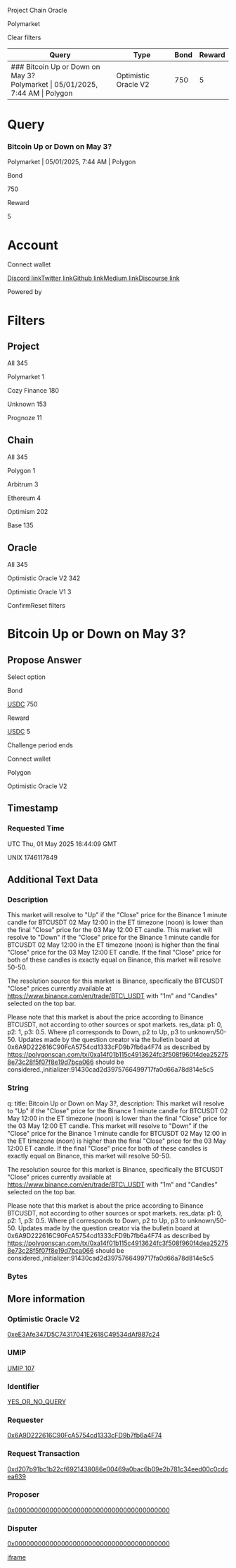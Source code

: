 Project Chain Oracle

Polymarket

Clear filters

| Query | Type | Bond | Reward |
| --- | --- | --- | --- |
| ### Bitcoin Up or Down on May 3?<br>Polymarket \| 05/01/2025, 7:44 AM \|  Polygon | Optimistic Oracle V2 | 750 | 5 |  |

# Query

### Bitcoin Up or Down on May 3?

Polymarket \| 05/01/2025, 7:44 AM \|  Polygon

Bond

750

Reward

5

# Account

Connect wallet

[Discord link](https://discord.com/invite/jsb9XQJ)[Twitter link](https://twitter.com/umaprotocol)[Github link](https://github.com/UMAprotocol)[Medium link](https://medium.com/uma-project)[Discourse link](https://discourse.umaproject.org/)

Powered by

# Filters

## Project

All
345

Polymarket
1

Cozy Finance
180

Unknown
153

Prognoze
11

## Chain

All
345

Polygon
1

Arbitrum
3

Ethereum
4

Optimism
202

Base
135

## Oracle

All
345

Optimistic Oracle V2
342

Optimistic Oracle V1
3

ConfirmReset filters

# Bitcoin Up or Down on May 3?

## Propose Answer

Select option

Bond

[USDC](https://polygonscan.com/address/0x2791Bca1f2de4661ED88A30C99A7a9449Aa84174) 750

Reward

[USDC](https://polygonscan.com/address/0x2791Bca1f2de4661ED88A30C99A7a9449Aa84174) 5

Challenge period ends

Connect wallet

Polygon

Optimistic Oracle V2

## Timestamp

### Requested Time

UTC Thu, 01 May 2025 16:44:09 GMT

UNIX 1746117849

## Additional Text Data

### Description

This market will resolve to "Up" if the "Close" price for the Binance 1 minute candle for BTCUSDT 02 May 12:00 in the ET timezone (noon) is lower than the final "Close" price for the 03 May 12:00 ET candle.
This market will resolve to "Down" if the "Close" price for the Binance 1 minute candle for BTCUSDT 02 May 12:00 in the ET timezone (noon) is higher than the final "Close" price for the 03 May 12:00 ET candle.
If the final "Close" price for both of these candles is exactly equal on Binance, this market will resolve 50-50.

The resolution source for this market is Binance, specifically the BTCUSDT "Close" prices currently available at https://www.binance.com/en/trade/BTC\_USDT with "1m" and "Candles" selected on the top bar.

Please note that this market is about the price according to Binance BTCUSDT, not according to other sources or spot markets. res\_data: p1: 0, p2: 1, p3: 0.5. Where p1 corresponds to Down, p2 to Up, p3 to unknown/50-50. Updates made by the question creator via the bulletin board at 0x6A9D222616C90FcA5754cd1333cFD9b7fb6a4F74 as described by https://polygonscan.com/tx/0xa14f01b115c4913624fc3f508f960f4dea252758e73c28f5f07f8e19d7bca066 should be considered.,initializer:91430cad2d3975766499717fa0d66a78d814e5c5

### String

q: title: Bitcoin Up or Down on May 3?, description: This market will resolve to "Up" if the "Close" price for the Binance 1 minute candle for BTCUSDT 02 May 12:00 in the ET timezone (noon) is lower than the final "Close" price for the 03 May 12:00 ET candle.
This market will resolve to "Down" if the "Close" price for the Binance 1 minute candle for BTCUSDT 02 May 12:00 in the ET timezone (noon) is higher than the final "Close" price for the 03 May 12:00 ET candle.
If the final "Close" price for both of these candles is exactly equal on Binance, this market will resolve 50-50.

The resolution source for this market is Binance, specifically the BTCUSDT "Close" prices currently available at https://www.binance.com/en/trade/BTC\_USDT with "1m" and "Candles" selected on the top bar.

Please note that this market is about the price according to Binance BTCUSDT, not according to other sources or spot markets. res\_data: p1: 0, p2: 1, p3: 0.5. Where p1 corresponds to Down, p2 to Up, p3 to unknown/50-50. Updates made by the question creator via the bulletin board at 0x6A9D222616C90FcA5754cd1333cFD9b7fb6a4F74 as described by https://polygonscan.com/tx/0xa14f01b115c4913624fc3f508f960f4dea252758e73c28f5f07f8e19d7bca066 should be considered.,initializer:91430cad2d3975766499717fa0d66a78d814e5c5

### Bytes

## More information

### Optimistic Oracle V2

[0xeE3Afe347D5C74317041E2618C49534dAf887c24](https://polygonscan.com/address/0xeE3Afe347D5C74317041E2618C49534dAf887c24)

### UMIP

[UMIP 107](https://github.com/UMAprotocol/UMIPs/blob/master/UMIPs/umip-107.md)

### Identifier

[YES\_OR\_NO\_QUERY](https://docs.uma.xyz/resources/approved-price-identifiers)

### Requester

[0x6A9D222616C90FcA5754cd1333cFD9b7fb6a4F74](https://polygonscan.com/address/0x6A9D222616C90FcA5754cd1333cFD9b7fb6a4F74)

### Request Transaction

[0xd207b91bc1b22cf6921438086e00469a0bac6b09e2b781c34eed00c0cdcea639](https://polygonscan.com/tx/0xd207b91bc1b22cf6921438086e00469a0bac6b09e2b781c34eed00c0cdcea639)

### Proposer

[0x0000000000000000000000000000000000000000](https://polygonscan.com/address/0x0000000000000000000000000000000000000000)

### Disputer

[0x0000000000000000000000000000000000000000](https://polygonscan.com/address/0x0000000000000000000000000000000000000000)

[iframe](https://verify.walletconnect.com/775af65b189e6afd7b7cbdb875923ee2)
